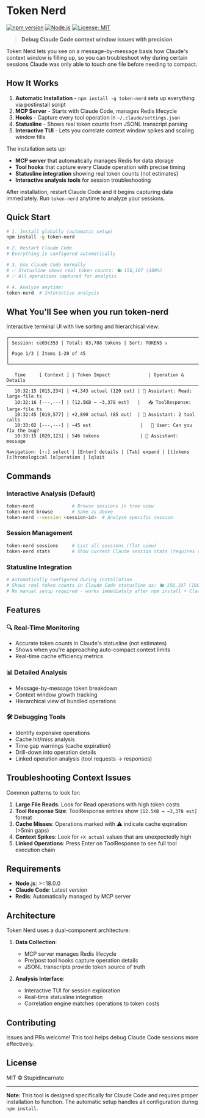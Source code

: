 # Token Nerd

[![npm version](https://badge.fury.io/js/token-nerd.svg)](https://www.npmjs.com/package/token-nerd)
[![Node.js](https://img.shields.io/node/v/token-nerd.svg)](https://nodejs.org/)
[![License: MIT](https://img.shields.io/badge/License-MIT-yellow.svg)](https://opensource.org/licenses/MIT)

> **Debug Claude Code context window issues with precision**

Token Nerd lets you see on a message-by-message basis how Claude's context window is filling up, so you can troubleshoot why during certain sessions Claude was only able to touch one file before needing to compact. 

## How It Works

1. **Automatic Installation** - `npm install -g token-nerd` sets up everything via postinstall script
2. **MCP Server** - Starts with Claude Code, manages Redis lifecycle
3. **Hooks** - Capture every tool operation in `~/.claude/settings.json`
4. **Statusline** - Shows real token counts from JSONL transcript parsing
5. **Interactive TUI** - Lets you correlate context window spikes and scaling window fills

The installation sets up:
- **MCP server** that automatically manages Redis for data storage
- **Tool hooks** that capture every Claude operation with precise timing
- **Statusline integration** showing real token counts (not estimates)
- **Interactive analysis tools** for session troubleshooting

After installation, restart Claude Code and it begins capturing data immediately. Run `token-nerd` anytime to analyze your sessions. 

## Quick Start

```bash
# 1. Install globally (automatic setup)
npm install -g token-nerd

# 2. Restart Claude Code
# Everything is configured automatically

# 3. Use Claude Code normally
# ✅ Statusline shows real token counts: 🐿️ 156,107 (100%)
# ✅ All operations captured for analysis

# 4. Analyze anytime:
token-nerd  # Interactive analysis
```

## What You'll See when you run token-nerd

Interactive terminal UI with live sorting and hierarchical view:

```
┌──────────────────────────────────────────────────────────────────────────────────────────────────┐
│ Session: ce03c353 | Total: 83,788 tokens | Sort: TOKENS ↓                                         │
│ Page 1/3 | Items 1-20 of 45                                                                       │
└──────────────────────────────────────────────────────────────────────────────────────────────────┘

   Time     [ Context ] | Token Impact              | Operation & Details
────────────────────────────────────────────────────────────────────────────────────────────────────
   10:32:15 [015,234] | +4,343 actual (120 out) | 🤖 Assistant: Read: large-file.ts
   10:32:16 [---,---] | [12.5KB → ~3,378 est]   |   📥 ToolResponse: large-file.ts
   10:32:45 [019,577] | +2,890 actual (85 out)  | 🤖 Assistant: 2 tool calls
   10:33:02 [---,---] | ~45 est                  |   👤 User: Can you fix the bug?
   10:33:15 [020,123] | 546 tokens               | 🤖 Assistant: message

Navigation: [↑↓] select | [Enter] details | [Tab] expand | [t]okens [c]hronological [o]peration | [q]uit
```


## Commands

### Interactive Analysis (Default)
```bash
token-nerd              # Browse sessions in tree view
token-nerd browse       # Same as above
token-nerd --session <session-id>  # Analyze specific session
```

### Session Management
```bash
token-nerd sessions     # List all sessions (flat view)
token-nerd stats        # Show current Claude session stats (requires claude CLI)
```

### Statusline Integration
```bash
# Automatically configured during installation
# Shows real token counts in Claude Code statusline as: 🐿️ 156,107 (100%)
# No manual setup required - works immediately after npm install + Claude restart
```

## Features

### 🔍 **Real-Time Monitoring**
- Accurate token counts in Claude's statusline (not estimates)
- Shows when you're approaching auto-compact context limits
- Real-time cache efficiency metrics

### 📊 **Detailed Analysis**
- Message-by-message token breakdown
- Context window growth tracking
- Hierarchical view of bundled operations

### 🛠 **Debugging Tools**
- Identify expensive operations
- Cache hit/miss analysis  
- Time gap warnings (cache expiration)
- Drill-down into operation details
- Linked operation analysis (tool requests → responses)

## Troubleshooting Context Issues

Common patterns to look for:

1. **Large File Reads**: Look for Read operations with high token costs
2. **Tool Response Size**: ToolResponse entries show `[12.5KB → ~3,378 est]` format
3. **Cache Misses**: Operations marked with ⚠️ indicate cache expiration (>5min gaps)
4. **Context Spikes**: Look for `+X actual` values that are unexpectedly high
5. **Linked Operations**: Press Enter on ToolResponse to see full tool execution chain 

## Requirements

- **Node.js**: >=18.0.0
- **Claude Code**: Latest version
- **Redis**: Automatically managed by MCP server

## Architecture

Token Nerd uses a dual-component architecture:

1. **Data Collection**: 
   - MCP server manages Redis lifecycle
   - Pre/post tool hooks capture operation details
   - JSONL transcripts provide token source of truth

2. **Analysis Interface**:
   - Interactive TUI for session exploration  
   - Real-time statusline integration
   - Correlation engine matches operations to token costs

## Contributing

Issues and PRs welcome! This tool helps debug Claude Code sessions more effectively.

## License

MIT © StupidIncarnate

---

**Note**: This tool is designed specifically for Claude Code and requires proper installation to function. The automatic setup handles all configuration during `npm install`.
